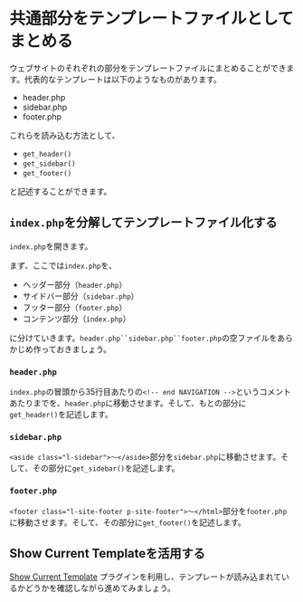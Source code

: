 # 共通部分をテンプレートファイルとしてまとめる
ウェブサイトのそれぞれの部分をテンプレートファイルにまとめることができます。代表的なテンプレートは以下のようなものがあります。

* header.php
* sidebar.php
* footer.php

これらを読み込む方法として、

* `get_header()`
* `get_sidebar()`
* `get_footer()`

と記述することができます。

## `index.php`を分解してテンプレートファイル化する
`index.php`を開きます。

まず、ここでは`index.php`を、

* ヘッダー部分（`header.php`）
* サイドバー部分（`sidebar.php`）
* フッター部分（`footer.php`）
* コンテンツ部分（`index.php`）

に分けていきます。`header.php``sidebar.php``footer.php`の空ファイルをあらかじめ作っておきましょう。

### `header.php`
`index.php`の冒頭から35行目あたりの`<!-- end NAVIGATION -->`というコメントあたりまでを、`header.php`に移動させます。そして、もとの部分に`get_header()`を記述します。

### `sidebar.php`
`<aside class="l-sidebar">〜</aside>`部分を`sidebar.php`に移動させます。そして、その部分に`get_sidebar()`を記述します。

### `footer.php`
`<footer class="l-site-footer p-site-footer">〜</html>`部分を`footer.php`に移動させます。そして、その部分に`get_footer()`を記述します。

## Show Current Templateを活用する
[Show Current Template](https://ja.wordpress.org/plugins/show-current-template/) プラグインを利用し、テンプレートが読み込まれているかどうかを確認しながら進めてみましょう。